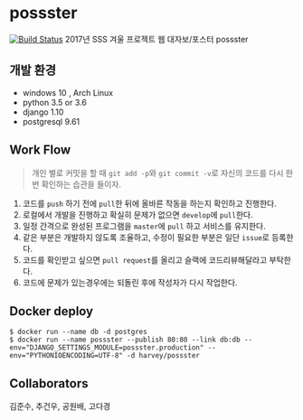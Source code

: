 # possster
[![Build Status](https://travis-ci.com/vaporize93/possster.svg?token=n9ZwF2LE4Sw2aM9mujNf&branch=master)](https://travis-ci.com/vaporize93/possster)
2017년 SSS 겨울 프로젝트 웹 대자보/포스터 possster

## 개발 환경
- windows 10 , Arch Linux
- python 3.5 or 3.6
- django 1.10
- postgresql 9.61

## Work Flow

> 개인 별로 커밋을 할 때 `git add -p`와 `git commit -v`로 자신의 코드를 다시 한 번 확인하는 습관을 들이자.

1. 코드를 `push` 하기 전에 `pull`한 뒤에 올바른 작동을 하는지 확인하고 진행한다.
2. 로컬에서 개발을 진행하고 확실히 문제가 없으면 `develop`에 `pull`한다.
3. 일정 간격으로 완성된 프로그램을 `master`에 `pull` 하고 서비스를 유지한다.
4. 같은 부분은 개발하지 않도록 조율하고, 수정이 필요한 부분은 일단 `issue`로 등록한다.
5. 코드를 확인받고 싶으면 `pull request`를 올리고 슬랙에 코드리뷰해달라고 부탁한다.
6. 코드에 문제가 있는경우에는 되돌린 후에 작성자가 다시 작업한다.

## Docker deploy
```
$ docker run --name db -d postgres
$ docker run --name possster --publish 80:80 --link db:db --env="DJANGO_SETTINGS_MODULE=possster.production" --env="PYTHONIOENCODING=UTF-8" -d harvey/possster
```

## Collaborators

김준수, 추건우, 공원배, 고다경
